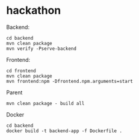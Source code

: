 # hackathon

Backend:

    cd backend
    mvn clean package
    mvn verify -Pserve-backend

Frontend:

    cd frontend
    mvn clean package
    mvn frontend:npm -Dfrontend.npm.arguments=start

Parent

    mvn clean package - build all

Docker

    cd backend
    docker build -t backend-app -f Dockerfile .